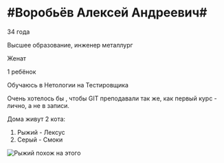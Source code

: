 #Воробьёв Алексей Андреевич#
========================
34 года

Высшее образование, инженер металлург

Женат

1 ребёнок

Обучаюсь в Нетологии на Тестировщика

Очень хотелось бы , чтобы GIT преподавали так же, как первый курс - лично, а не в записи. 

Дома живут 2 кота:

1. Рыжий - Лексус
2. Серый - Смоки

![Рыжий похож на этого](https://www.sunny-cat.ru/datas/users/1-bellatrix011.jpg)

